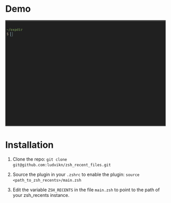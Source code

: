 # Demo
![](./docs/gif_demos/demo_1.gif)

# Installation

1. Clone the repo:
```git clone git@github.com:ludvikn/zsh_recent_files.git```
 
2. Source the plugin in your ```.zshrc``` to enable the plugin:
```source <path_to_zsh_recents>/main.zsh```

3. Edit the variable ```ZSH_RECENTS``` in the file ```main.zsh``` to point to 
   the path of your zsh_recents instance.

